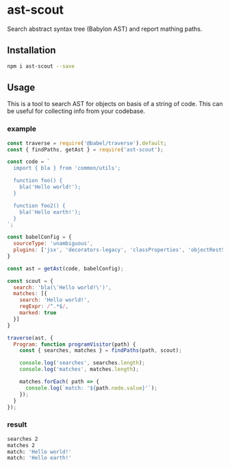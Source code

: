 # ast-scout
Search abstract syntax tree (Babylon AST) and report mathing paths.

## Installation

```sh
npm i ast-scout --save
```

## Usage

This is a tool to search AST for objects on basis of a string of code. This can be useful for collecting info from your codebase.

### example

```js
const traverse = require('@babel/traverse').default;
const { findPaths, getAst } = require('ast-scout');

const code = `
  import { bla } from 'common/utils';

  function foo() {
    bla('Hello world!');
  }

  function foo2() {
    bla('Hello earth!');
  }
`;

const babelConfig = {
  sourceType: 'unambiguous',
  plugins: ['jsx', 'decorators-legacy', 'classProperties', 'objectRestSpread'],
}

const ast = getAst(code, babelConfig);

const scout = {
  search: 'bla(\'Hello world!\')',
  matches: [{
    search: 'Hello world!',
    regExpr: /^.*$/,
    marked: true
  }]
}

traverse(ast, {
  Program: function programVisitor(path) {
    const { searches, matches } = findPaths(path, scout);

    console.log('searches', searches.length);
    console.log('matches', matches.length);

    matches.forEach( path => {
      console.log(`match: '${path.node.value}'`);
    });
  }
});

```

### result

```sh
searches 2
matches 2
match: 'Hello world!'
match: 'Hello earth!'
```
